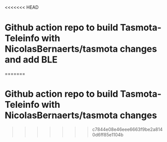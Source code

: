 <<<<<<< HEAD
# Github action repo to build Tasmota-Teleinfo with NicolasBernaerts/tasmota changes and add BLE
=======
# Github action repo to build Tasmota-Teleinfo with NicolasBernaerts/tasmota changes
>>>>>>> c7844e08e46eee6663f9be2a8140d6ff85e1104b
